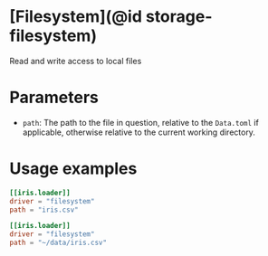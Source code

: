 # [Filesystem](@id storage-filesystem)

Read and write access to local files

# Parameters

  * `path`: The path to the file in question, relative to the `Data.toml` if applicable, otherwise relative to the current working directory.

# Usage examples

```toml
[[iris.loader]]
driver = "filesystem"
path = "iris.csv"
```

```toml
[[iris.loader]]
driver = "filesystem"
path = "~/data/iris.csv"
```


